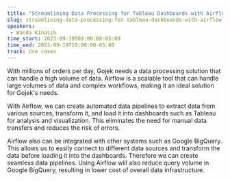 ```yaml
---
title: "Streamlining Data Processing for Tableau Dashboards with Airflow: Gojek Case Study"
slug: streamlining-data-processing-for-tableau-dashboards-with-airflow-gojek-case-study
speakers:
 - Wanda Kinasih
time_start: 2023-09-19T09:00:00-05:00
time_end: 2023-09-19T10:00:00-05:00
track: Use cases
---
```


With millions of orders per day, Gojek needs a data processing solution that can handle a high volume of data. Airflow is a scalable tool that can handle large volumes of data and complex workflows, making it an ideal solution for Gojek's needs.



With Airflow, we can create automated data pipelines to extract data from various sources, transform it, and load it into dashboards such as Tableau for analysis and visualization. This eliminates the need for manual data transfers and reduces the risk of errors. 



Airflow also can be integrated with other systems such as Google BigQuery. This allows us to easily connect to different data sources and transform the data before loading it into the dashboards. Therefore we can create seamless data pipelines. Using Airflow will also reduce query volume in Google BigQuery, resulting in lower cost of overall data infrastructure.
